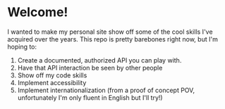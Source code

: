 # Welcome!

I wanted to make my personal site show off some of the cool skills I've acquired
over the years.  This repo is pretty barebones right now, but I'm hoping to:

1. Create a documented, authorized API you can play with.
2. Have that API interaction be seen by other people
3. Show off my code skills
4. Implement accessibility
5. Implement internationalization (from a proof of concept POV, unfortunately
I'm only fluent in English but I'll try!)